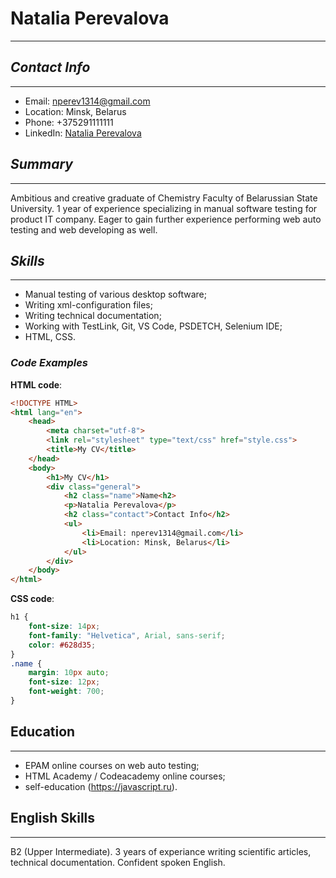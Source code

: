# **Natalia Perevalova**
________________________


## ***Contact Info***
_____________________
* Email: nperev1314@gmail.com 
* Location: Minsk, Belarus
* Phone: +375291111111
* LinkedIn: [Natalia Perevalova](https://www.linkedin.com/in/natalia-perevalova-b9a375178)

## ***Summary***
___________________
Ambitious and creative graduate of Chemistry Faculty of Belarussian State University. 1 year of experience specializing in manual software testing for product IT company. 
Eager to gain further experience performing web auto testing and web developing as well.

## ***Skills***
______________________
* Manual testing of various desktop software;
* Writing xml-configuration files;
* Writing technical documentation;
* Working with TestLink, Git, VS Code, PSDETCH, Selenium IDE;
* HTML, CSS.

###  ***Code Examples***
**HTML code**:

```html
<!DOCTYPE HTML>
<html lang="en">
    <head>
        <meta charset="utf-8">
        <link rel="stylesheet" type="text/css" href="style.css">
        <title>My CV</title>
    </head>  
    <body> 
        <h1>My CV</h1>
        <div class="general">
            <h2 class="name">Name<h2>
            <p>Natalia Perevalova</p>
            <h2 class="contact">Contact Info</h2>
            <ul>
                <li>Email: nperev1314@gmail.com</li>
                <li>Location: Minsk, Belarus</li>
            </ul>
        </div>
    </body>
</html>
```
**CSS code**:
```css
h1 {
    font-size: 14px;
    font-family: "Helvetica", Arial, sans-serif;
    color: #628d35;
}
.name {
    margin: 10px auto;
    font-size: 12px;
    font-weight: 700;
}    
```
## **Education**
_______________________
+ EPAM online courses on web auto testing; 
+ HTML Academy / Codeacademy online courses;
+ self-education (https://javascript.ru).

## **English Skills**
______________________________________
B2 (Upper Intermediate). 3 years of experiance writing scientific articles, technical documentation. Confident spoken English.


